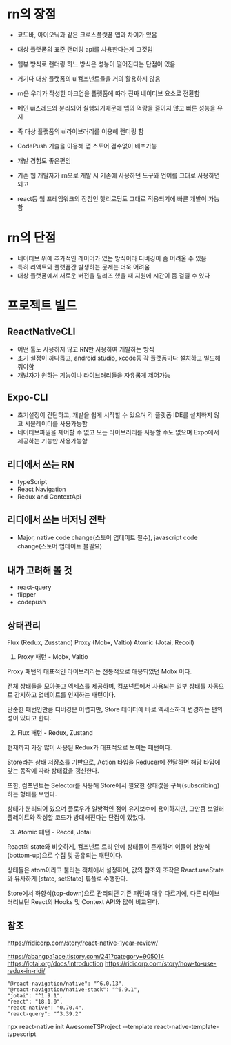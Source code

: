 # rn의 장점

- 코도바, 아이오닉과 같은 크로스플랫폼 앱과 차이가 있음
- 대상 플랫폼의 표준 랜더링 api를 사용한다는게 그것임
- 웹뷰 방식로 랜더링 하느 방식은 성능이 떨어진다는 단점이 있음
- 거기다 대상 플랫폼의 ui컴포넌트들을 거의 활용하지 않음
- rn은 우리가 작성한 마크업을 플랫폼에 따라 진짜 네이티브 요소로 전환함
- 메인 ui스레드와 분리되어 실행되기때문에 앱의 역량을 줄이지 않고 빠른 성능을 유지
- 즉 대상 플랫폼의 ui라이브러리를 이용해 랜더링 함
- CodePush 기술을 이용해 앱 스토어 검수없이 배포가능

- 개발 경험도 좋은편임
- 기존 웹 개발자가 rn으로 개발 시 기존에 사용하던 도구와 언어를 그대로 사용하면 되고
- react등 웹 프레임워크의 장점인 핫리로딩도 그대로 적용되기에 빠른 개발이 가능함

# rn의 단점

- 네이티브 위에 추가적인 레이어가 있는 방식이라 디버깅이 좀 어려울 수 있음
- 특히 리액트와 플랫폼간 발생하는 문제는 더욱 어려움
- 대상 플랫폼에서 새로운 버전을 릴리즈 했을 때 지원에 시간이 좀 걸릴 수 있다

# 프로젝트 빌드

## ReactNativeCLI

- 어떤 툴도 사용하지 않고 RN만 사용하여 개발하는 방식
- 초기 설정이 까다롭고, android studio, xcode등 각 플랫폼마다 설치하고 빌드해줘야함
- 개발자가 원하는 기능이나 라이브러리들을 자유롭게 제어가능

## Expo-CLI

- 초기설정이 간단하고, 개발을 쉽게 시작할 수 있으며 각 플랫폼 IDE를 설치하지 않고 시뮬레이터를 사용가능함
- 네이티브파일을 제어할 수 없고 모든 라이브러리를 사용할 수도 없으며 Expo에서 제공하는 기능만 사용가능함

## 리디에서 쓰는 RN

- typeScript
- React Navigation
- Redux and ContextApi

## 리디에서 쓰는 버저닝 전략

- Major, native code change(스토어 업데이트 필수), javascript code change(스토어 업데이트 불필요)

## 내가 고려해 볼 것

- react-query
- flipper
- codepush

## 상태관리

Flux (Redux, Zusstand)
Proxy (Mobx, Valtio)
Atomic (Jotai, Recoil)

1. Proxy 패턴 - Mobx, Valtio

Proxy 패턴의 대표적인 라이브러리는 전통적으로 애용되었던 Mobx 이다.

전체 상태들을 모아놓고 엑세스를 제공하며, 컴포넌트에서 사용되는 일부 상태를 자동으로 감지하고 업데이트를 인지하는 패턴이다.

단순한 패턴인만큼 디버깅은 어렵지만, Store 데이터에 바로 엑세스하여 변경하는 편의성이 있다고 한다.

2. Flux 패턴 - Redux, Zustand

현재까지 가장 많이 사용된 Redux가 대표적으로 보이는 패턴이다.

Store라는 상태 저장소를 기반으로, Action 타입을 Reducer에 전달하면 해당 타입에 맞는 동작에 따라 상태값을 갱신한다.

또한, 컴포넌트는 Selector를 사용해 Store에서 필요한 상태값을 구독(subscribing)하는 형태를 보인다.

상태가 분리되어 있으며 플로우가 일방적인 점이 유지보수에 용이하지만, 그만큼 보일러 플레이트와 작성할 코드가 방대해진다는 단점이 있었다.

3. Atomic 패턴 - Recoil, Jotai

React의 state와 비슷하게, 컴포넌트 트리 안에 상태들이 존재하며 이들이 상향식(bottom-up)으로 수집 및 공유되는 패턴이다.

상태들은 atom이라고 불리는 객체에서 설정하며, 값의 참조와 조작은 React.useState와 유사하게 [state, setState] 튜플로 수행한다.

Store에서 하향식(top-down)으로 관리되던 기존 패턴과 매우 다르기에, 다른 라이브러리보단 React의 Hooks 및 Context API와 많이 비교된다.

## 참조

https://ridicorp.com/story/react-native-1year-review/

https://abangpa1ace.tistory.com/241?category=905014
https://jotai.org/docs/introduction
https://ridicorp.com/story/how-to-use-redux-in-ridi/

    "@react-navigation/native": "^6.0.13",
    "@react-navigation/native-stack": "^6.9.1",
    "jotai": "^1.9.1",
    "react": "18.1.0",
    "react-native": "0.70.4",
    "react-query": "^3.39.2"
npx react-native init AwesomeTSProject --template react-native-template-typescript